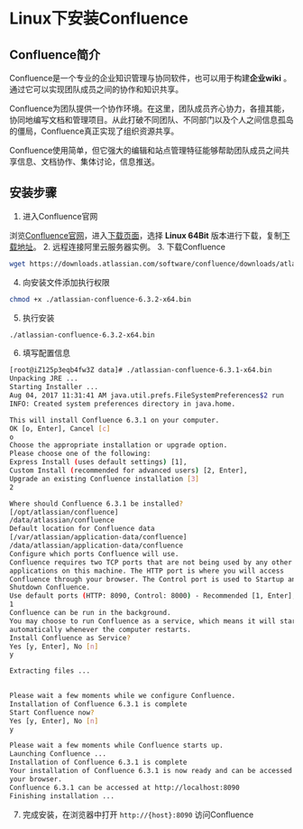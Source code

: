 # Linux下安装Confluence

## Confluence简介
Confluence是一个专业的企业知识管理与协同软件，也可以用于构建**企业wiki** 。通过它可以实现团队成员之间的协作和知识共享。

Confluence为团队提供一个协作环境。在这里，团队成员齐心协力，各擅其能，协同地编写文档和管理项目。从此打破不同团队、不同部门以及个人之间信息孤岛的僵局，Confluence真正实现了组织资源共享。

Confluence使用简单，但它强大的编辑和站点管理特征能够帮助团队成员之间共享信息、文档协作、集体讨论，信息推送。
## 安装步骤

1.  进入Confluence官网

浏览[Confluence官网](https://www.atlassian.com/software/confluence)，进入[下载页面](https://www.atlassian.com/software/confluence/download)，选择 **Linux 64Bit** 版本进行下载，复制[下载地址](https://downloads.atlassian.com/software/confluence/downloads/atlassian-confluence-6.3.2-x64.bin)。 
2.  远程连接阿里云服务器实例。 
3.  下载Confluence 
```bash
wget https://downloads.atlassian.com/software/confluence/downloads/atlassian-confluence-6.3.2-x64.bin
```

4.  向安装文件添加执行权限 
```bash
chmod +x ./atlassian-confluence-6.3.2-x64.bin
```

5.  执行安装 
```bash
./atlassian-confluence-6.3.2-x64.bin
```

6.  填写配置信息 
```bash
[root@iZ125p3eqb4fw3Z data]# ./atlassian-confluence-6.3.1-x64.bin 
Unpacking JRE ...
Starting Installer ...
Aug 04, 2017 11:31:41 AM java.util.prefs.FileSystemPreferences$2 run
INFO: Created system preferences directory in java.home.

This will install Confluence 6.3.1 on your computer.
OK [o, Enter], Cancel [c]
o
Choose the appropriate installation or upgrade option.
Please choose one of the following:
Express Install (uses default settings) [1], 
Custom Install (recommended for advanced users) [2, Enter], 
Upgrade an existing Confluence installation [3]
2

Where should Confluence 6.3.1 be installed?
[/opt/atlassian/confluence]
/data/atlassian/confluence
Default location for Confluence data
[/var/atlassian/application-data/confluence]
/data/atlassian/application-data/confluence
Configure which ports Confluence will use.
Confluence requires two TCP ports that are not being used by any other
applications on this machine. The HTTP port is where you will access
Confluence through your browser. The Control port is used to Startup and
Shutdown Confluence.
Use default ports (HTTP: 8090, Control: 8000) - Recommended [1, Enter], Set custom value for HTTP and Control ports [2]
1
Confluence can be run in the background.
You may choose to run Confluence as a service, which means it will start
automatically whenever the computer restarts.
Install Confluence as Service?
Yes [y, Enter], No [n]
y

Extracting files ...
                                                                        

Please wait a few moments while we configure Confluence.
Installation of Confluence 6.3.1 is complete
Start Confluence now?
Yes [y, Enter], No [n]
y

Please wait a few moments while Confluence starts up.
Launching Confluence ...
Installation of Confluence 6.3.1 is complete
Your installation of Confluence 6.3.1 is now ready and can be accessed via
your browser.
Confluence 6.3.1 can be accessed at http://localhost:8090
Finishing installation ...
```

7.  完成安装，在浏览器中打开 `http://{host}:8090` 访问Confluence 
